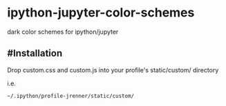 ipython-jupyter-color-schemes
=============================

dark color schemes for ipython/jupyter

#Installation
-------------

Drop custom.css and custom.js into your profile's static/custom/ directory

i.e.
```
~/.ipython/profile-jrenner/static/custom/
```
